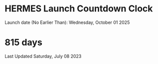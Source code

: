 # HERMES Launch Countdown Clock

Launch date (No Earlier Than): Wednesday, October 01 2025
# 815 days

Last Updated Saturday, July 08 2023